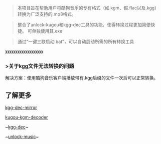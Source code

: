 >本项目旨在帮助用户将酷狗音乐的专有格式（如.kgm、假.flac以及.kgg）转换为广泛支持的.mp3格式。

>整合了unlock-kugou和kgg-dec工具的功能，使得转换过程更加简便快捷。 可单独使用其.exe 

>通过“一键三联启动.bat”，可以自动启动所需的所有转换工具

》》》》》》》》》》》》》》》》》》》

### >关于kgg文件无法转换的问题

解决方案：使用酷狗音乐客户端播放带有.kgg后缀的文件一次后可以正常转换。

## 了解更多

[kgg-dec-mirror](https://github.com/DHJComical/kgg-dec-mirror?tab=readme-ov-file#kgg-dec)

[kugou-kgm-decoder](https://github.com/ghtz08/kugou-kgm-decoder)

~[kgg-dec](https://github.com/ix64/unlock-music)~

~[unlock-music](https://github.com/ix64/unlock-music)~
